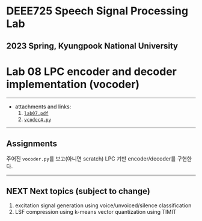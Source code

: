 # DEEE725 Speech Signal Processing Lab
## 2023 Spring, Kyungpook National University

# Lab 08 LPC encoder and decoder implementation (vocoder)

---

- attachments and links: 
    1. [`lab07.pdf`](lab07.pdf)
    2. [`vcodec4.py`](vcodec4.py)

---
## Assignments

주어진 `vocoder.py`를 보고(아니면 scratch) LPC 기반 encoder/decoder를 구현한다.

---
## NEXT Next topics (subject to change)

1. excitation signal generation using voice/unvoiced/silence classification
2. LSF compression using k-means vector quantization using TIMIT
